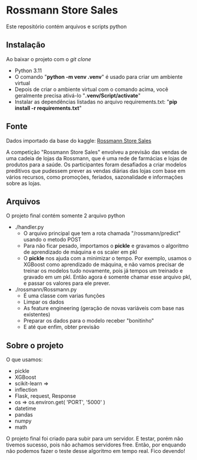 # Rossmann Store Sales
Este repositório contém arquivos e scripts python

## Instalação
Ao baixar o projeto com o _git clone_

-  Python 3.11
-  O comando "**python -m venv .venv**" é usado para criar um ambiente virtual
-  Depois de criar o ambiente virtual com o comando acima, você geralmente precisa ativá-lo "**.venv/Script/activate**"
-  Instalar as dependências listadas no arquivo requirements.txt: "**pip install -r requirements.txt**"

## Fonte
Dados importado da base do kaggle: <a href="https://www.kaggle.com/c/rossmann-store-sales" target="_blank">Rossmann Store Sales</a>

A competição "Rossmann Store Sales" envolveu a previsão das vendas de uma cadeia de lojas da Rossmann, que é uma rede de farmácias e lojas de produtos para a saúde. Os participantes foram desafiados a criar modelos preditivos que pudessem prever as vendas diárias das lojas com base em vários recursos, como promoções, feriados, sazonalidade e informações sobre as lojas.

## Arquivos

O projeto final contém somente 2 arquivo python
  -  ./handler.py
      -  O arquivo principal que tem a rota chamada "/rossmann/predict" usando o metodo POST
      -  Para não ficar pesado, importamos o **pickle** e gravamos o algoritmo de aprendizado de máquina e os scaler em pkl
      -  O **pickle** nos ajuda com a minimizar o tempo. Por exemplo, usamos o XGBoost como aprendizado de máquina, e não vamos precisar de treinar os modelos tudo novamente, pois já tempos um treinado e gravado em um pkl. Então agora é somente chamar esse arquivo pkl, e passar os valores para ele prever. 
  -  ./rossmann/Rossmann.py
      -  É uma classe com varias funções
      -  Limpar os dados
      -  As feature engineering (geração de novas variáveis com base nas existentes)
      -  Preparar os dados para o modelo receber "bonitinho"
      -  E até que enfim, obter previsão

## Sobre o projeto

O que usamos:
  -  pickle
  -  XGBoost
  -  scikit-learn =>
  -  inflection
  -  Flask, request, Response
  -  os => os.environ.get( 'PORT', '5000' )
  -  datetime
  -  pandas
  -  numpy
  -  math

O projeto final foi criado para subir para um servidor. E testar, porém não tivemos sucesso, pois não achamos servidores free.
Então, por enquando não podemos fazer o teste desse algoritmo em tempo real. Fico devendo!

